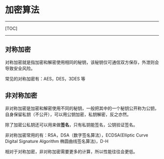 # 加密算法

---

[TOC]

---



## 对称加密

对称加密就是指加密和解密使用相同的秘钥，该秘钥仅可通信双方保存，外泄则会导致安全风险。

常见的对称加密有：AES，DES，3DES 等



## 非对称加密

非对称加密是加密和解密使用不同的秘钥，一般把其中的一个秘钥公开称为公钥，自身保留私钥（不公开），可以用公钥加密，私钥解密，反之亦然。

除了加密公私钥还可以用来做**签名**，只有私钥能签名，公钥验证签名。

非对称加密常用的有：RSA，DSA（数字签名算法），ECDSA(Elliptic Curve Digital Signature Algorithm 椭圆曲线签名算法)，D-H 

相对于对称加密，非对称加密需要更多的计算，所以性能往往会更低。